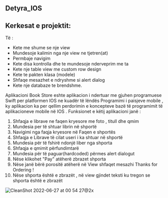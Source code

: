 ## Detyra_IOS

## Kerkesat e projektit:
Të :
- Kete me shume se nje view
- Mundesoje kalimin nga nje view ne tjetren(at)
- Permbaje navigim
- Kete disa kontrolla dhe te mundesoje nderveprim me ta
- Kete nje table view me custom row design
- Kete te pakten klasa (modele)
- Shfaqe mesazhet e ndryshme si alert dialog
- Kete nje databaze te brendshme.

Aplikacioni Book Store eshte aplikacion i ndertuar me gjuhen programuese Swift per platformen IOS ne kuadër të lëndës Programimi i paisjeve mobile , ky aplikacion ka per qellim perdorimin e koncepteve bazë të programimit të aplikacioneve mobile në IOS .
Funksionet e këtij aplikacioni janë : 

1. Shfaqja e librave ne faqen kryesore me foto , titull dhe qmim
2. Mundesia per të shtuar librin në shportë
3. Navigimi nga faqja kryesore në Faqen e shportës 
4. Shfaqja e Librave të cilat useri i ka shtuar në shportë
5. Mundesia për të fshirë ndonjë liber nga shporta
6. Shfaqja e qmimit përfundimtarë 
7. Mundesia për të paguar(hardcoded) përmes alert dialogut 
8. Nëse klikohet "Pay" atëherë zbrazet shporta 
9. Nëse janë bërë porositë atëherë në View shfaqet mesazhi Thanks for Ordering !
10. Nëse shporta është e zbrazët , në view gjindet teksti ku tregon se shporta është e zbrazët 

![CleanShot 2022-06-27 at 00 54 27@2x](https://user-images.githubusercontent.com/58296379/175837893-1120d5a3-c35e-4071-9223-4a8a1f52363a.png)
